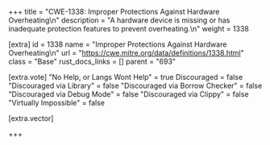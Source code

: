 +++
title = "CWE-1338: Improper Protections Against Hardware Overheating\n"
description = "A hardware device is missing or has inadequate protection features to prevent overheating.\n"
weight = 1338

[extra]
id = 1338
name = "Improper Protections Against Hardware Overheating\n"
url = "https://cwe.mitre.org/data/definitions/1338.html"
class = "Base"
rust_docs_links = []
parent = "693"

[extra.vote]
"No Help, or Langs Wont Help" = true
Discouraged = false
"Discouraged via Library" = false
"Discouraged via Borrow Checker" = false
"Discouraged via Debug Mode" = false
"Discouraged via Clippy" = false
"Virtually Impossible" = false

[extra.vector]

+++